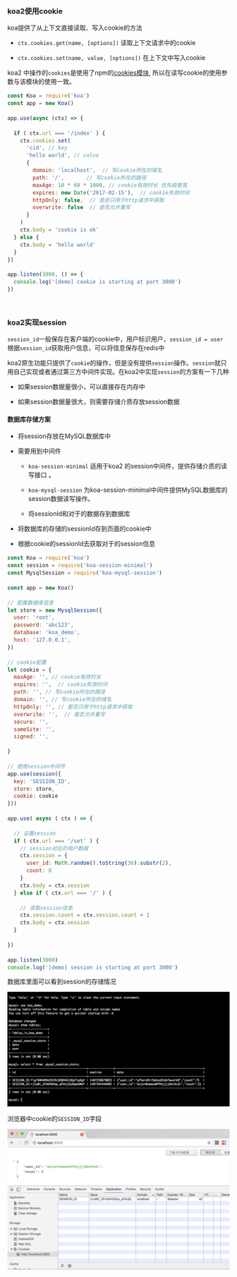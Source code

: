 ### koa2使用cookie

koa提供了从上下文直接读取、写入cookie的方法

* `ctx.cookies.get(name, [options])` 读取上下文请求中的cookie

* `ctx.cookies.set(name, value, [options])` 在上下文中写入cookie

koa2 中操作的`cookies`是使用了npm的[cookies模块](https://github.com/pillarjs/cookies), 所以在读写cookie的使用参数与该模块的使用一致。

~~~js
const Koa = require('koa')
const app = new Koa()

app.use(async (ctx) => {

  if ( ctx.url === '/index' ) {
    ctx.cookies.set(
      'cid', // key 
      'hello world', // value
      {
        domain: 'localhost',  // 写cookie所在的域名
        path: '/',       // 写cookie所在的路径
        maxAge: 10 * 60 * 1000, // cookie有效时长 优先级更高
        expires: new Date('2017-02-15'),  // cookie失效时间
        httpOnly: false,  // 是否只用于http请求中获取
        overwrite: false  // 是否允许重写
      }
    )
    ctx.body = 'cookie is ok'
  } else {
    ctx.body = 'hello world' 
  }
})

app.listen(3000, () => {
  console.log('[demo] cookie is starting at port 3000')
})
~~~

<br/>

### koa2实现session

`session_id`一般保存在客户端的cookie中，用户标识用户，`session_id = user` 根据`session_id`获取用户信息，可以将信息保存在redis中

koa2原生功能只提供了`cookie`的操作，但是没有提供`session`操作。`session`就只用自己实现或者通过第三方中间件实现。在koa2中实现`session`的方案有一下几种

* 如果session数据量很小，可以直接存在内存中

* 如果session数据量很大，则需要存储介质存放session数据

#### 数据库存储方案

* 将session存放在MySQL数据库中

* 需要用到中间件
  
  * `koa-session-minimal` 适用于koa2 的session中间件，提供存储介质的读写接口 。

  * `koa-mysql-session` 为koa-session-minimal中间件提供MySQL数据库的session数据读写操作。
  
  * 将sessionId和对于的数据存到数据库

* 将数据库的存储的sessionId存到页面的cookie中

* 根据cookie的sessionId去获取对于的session信息

~~~js
const Koa = require('koa')
const session = require('koa-session-minimal')
const MysqlSession = require('koa-mysql-session')

const app = new Koa()

// 配置数据库信息
let store = new MysqlSession({
  user: 'root',
  password: 'abc123',
  database: 'koa_demo',
  host: '127.0.0.1',
})

// cookie配置
let cookie = {
  maxAge: '', // cookie有效时长
  expires: '',  // cookie失效时间
  path: '', // 写cookie所在的路径
  domain: '', // 写cookie所在的域名
  httpOnly: '', // 是否只用于http请求中获取
  overwrite: '',  // 是否允许重写
  secure: '',
  sameSite: '',
  signed: '',

}

// 使用session中间件
app.use(session({
  key: 'SESSION_ID',
  store: store,
  cookie: cookie
}))

app.use( async ( ctx ) => {

  // 设置session
  if ( ctx.url === '/set' ) {
    // session对应的用户数据
    ctx.session = {
      user_id: Math.random().toString(36).substr(2),
      count: 0
    }
    ctx.body = ctx.session
  } else if ( ctx.url === '/' ) {

    // 读取session信息
    ctx.session.count = ctx.session.count + 1
    ctx.body = ctx.session
  } 

})

app.listen(3000)
console.log('[demo] session is starting at port 3000')
~~~

数据库里面可以看到session的存储情况

<img src='./asserts/1.png'>

<br/>

浏览器中cookie的`SESSION_ID`字段

<img src='./asserts/2.png'>